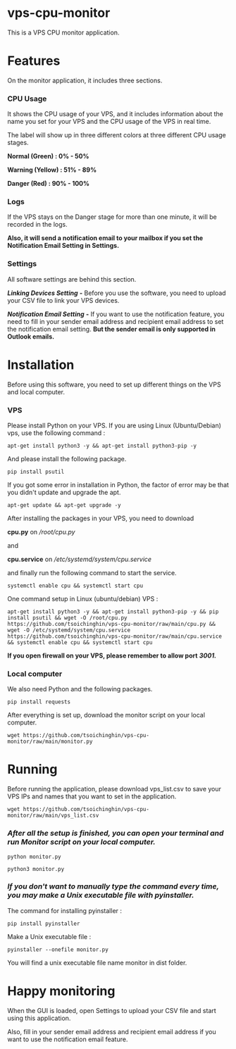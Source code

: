 # vps-cpu-monitor
This is a VPS CPU monitor application.

# Features
On the monitor application, it includes three sections.
### CPU Usage
It shows the CPU usage of your VPS, and it includes information about the name you set for your VPS and the CPU usage of the VPS in real time.

The label will show up in three different colors at three different CPU usage stages.

**Normal (Green) : 0% - 50%**

**Warning (Yellow) : 51% - 89%**

**Danger (Red) : 90% - 100%**

### Logs
If the VPS stays on the Danger stage for more than one minute, it will be recorded in the logs.

**Also, it will send a notification email to your mailbox if you set the Notification Email Setting in Settings.**

### Settings
All software settings are behind this section.

***Linking Devices Setting*** **-** Before you use the software, you need to upload your CSV file to link your VPS devices.

***Notification Email Setting*** **-** If you want to use the notification feature, you need to fill in your sender email address and recipient email address to set the notification email setting. **But the sender email is only supported in Outlook emails.**

# Installation
Before using this software, you need to set up different things on the VPS and local computer.

### VPS
Please install Python on your VPS. If you are using Linux (Ubuntu/Debian) vps, use the following command :
```
apt-get install python3 -y && apt-get install python3-pip -y
```

And please install the following package.
```
pip install psutil
```

If you got some error in installation in Python, the factor of error may be that you didn't update and upgrade the apt.
```
apt-get update && apt-get upgrade -y
```

After installing the packages in your VPS, you need to download 

**cpu.py** on */root/cpu.py* 

and 

**cpu.service** on */etc/systemd/system/cpu.service*

and finally run the following command to start the service.

```
systemctl enable cpu && systemctl start cpu
```

One command setup in Linux (ubuntu/debian) VPS :
```
apt-get install python3 -y && apt-get install python3-pip -y && pip install psutil && wget -O /root/cpu.py https://github.com/tsoichinghin/vps-cpu-monitor/raw/main/cpu.py && wget -O /etc/systemd/system/cpu.service https://github.com/tsoichinghin/vps-cpu-monitor/raw/main/cpu.service && systemctl enable cpu && systemctl start cpu
```
**If you open firewall on your VPS, please remember to allow port** ***3001.***

### Local computer
We also need Python and the following packages.
```
pip install requests
```

After everything is set up, download the monitor script on your local computer.
```
wget https://github.com/tsoichinghin/vps-cpu-monitor/raw/main/monitor.py
```

# Running
Before running the application, please download vps_list.csv to save your VPS IPs and names that you want to set in the application.
```
wget https://github.com/tsoichinghin/vps-cpu-monitor/raw/main/vps_list.csv
```

### ***After all the setup is finished, you can open your terminal and run Monitor script on your local computer.***
```
python monitor.py
```
```
python3 monitor.py
```


### ***If you don't want to manually type the command every time, you may make a Unix executable file with pyinstaller.***

The command for installing pyinstaller :
```
pip install pyinstaller
```

Make a Unix executable file :
```
pyinstaller --onefile monitor.py
```

You will find a unix executable file name monitor in dist folder.

# Happy monitoring
When the GUI is loaded, open Settings to upload your CSV file and start using this application.

Also, fill in your sender email address and recipient email address if you want to use the notification email feature.

